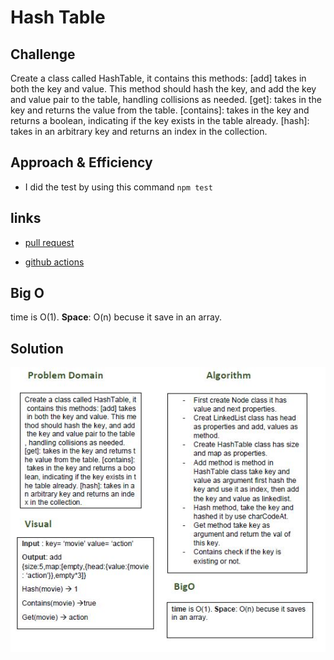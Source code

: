 # Hash Table

## Challenge
Create a class called HashTable, it contains this methods: [add] takes in both the key and value. This method should hash the key, and add the key and value pair to the table, handling collisions as needed.
[get]: takes in the key and returns the value from the table. [contains]: takes in the key and returns a boolean, indicating if the key exists in the table already. [hash]: takes in an arbitrary key and returns an index in the collection.

## Approach & Efficiency
- I did the test by using this command `npm test`

## links
- [pull request](https://github.com/sondos-401-advanced-javascript/data-structures-and-algorithms/pull/25)

- [github actions](https://github.com/sondos-401-advanced-javascript/data-structures-and-algorithms/actions)

## Big O
time is O(1). **Space**: O(n) becuse it save in an array.

## Solution
![hash table whiteboard](../../assets/hashtable.JPG)
